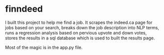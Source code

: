# finndeed

I built this project to help me find a job. 
It scrapes the indeed.ca page for jobs based on your search, 
breaks down the job description into NLP terms, 
runs a regression analysis based on pervious upvote and down votes, 
stores the results in a sql database which is used to built the results page.

Most of the magic is in the app.py file.
